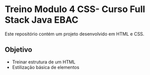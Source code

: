 # Treino Modulo 4 CSS- Curso Full Stack Java EBAC

Este repositório contém um projeto desenvolvido em HTML e CSS.

## Objetivo

- Treinar estrutura de um HTML
- Estilização básica de elementos

